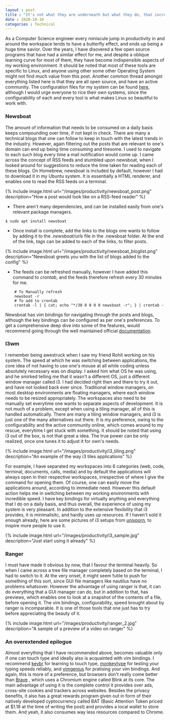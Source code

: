 ```yaml
---
layout : post
title : "It's not what they are underneath but what they do, that increases producitivity"
date : 2020-10-10
categories : Technical
---
```


As a Computer Science engineer every miniscule jump in productivity in and around the workspace tends to have a butterfly effect, and ends up being a huge time savior. Over the years, I have disovered a few open source programs that have had a similar effect for me, and despite a oblique learning curve for most of them, they have become indispensible aspects of my working environment. It should be noted that most of these tools are specific to Linux, and anyone using other some other Operating System might not find much value from this post. Another common thread amongst everything listed here is that they are all open source, and have an active community. The configuration files for my system can be found [here](!https://github.com/yashYRS/dotfiles), although I would urge everyone to rice their own systems, since the configurability of each and every tool is what makes Linux so beautiful to work with.

### Newsboat

The amount of information that needs to be consumed on a daily basis keeps compounding over time, if not kept in check. There are many a technical blogs that one can follow to keep in touch with the latest trends in the industry. However, again filtering out the posts that are relevant to one's domain can end up being time consuming and tiresome. I used to navigate to each such blog every time a mail notification would come up. I came across the concept of RSS feeds and stumbled upon newsboat, when I looked around for suggestions to reduce the time taken for reading each of these blogs. On Homebrew, newsboat is included by default, however I had to download it in my Ubuntu system. It is essentially a HTML renderer, and enables one to read the RSS feeds on a terminal.

{% include image.html url="/images/productivity/newsboat_post.png" description="How a post would look like on a RSS-feed reader" %}

- There aren't many dependencies, and can be installed easily from one's relevant package managers.
```
$ sudo apt install newsboat
```
- Once install is complete, add the links to the blogs one wants to follow by adding it to the *.newsboat/urls* file in the .newsboat folder. At the end of the link, *tags* can be added to each of the links, to filter posts. 

{% include image.html url="/images/productivity/newsboat_bloglist.png" description="Newsboat greets you with the list of blogs added to the config" %}

- The feeds can be refreshed manually, however I have added this command to *crontab*, and the feeds therefore refresh every 30 minutes for me. 
```
	# To Manually refresh
	newsboat -r
	# To add to crontab
	crontab -l | { cat; echo "*/30 0 0 0 0 newsboat -r"; } | crontab -
```

Newsboat has vim bindings for navigating through the posts and blogs, although the key bindings can be configured as per one's preferences. To get a comprehensive deep dive into some of the features, would recommend going through the well maintained official [documentation](!https://newsboat.org/releases/2.10.1/docs/newsboat.html).


### I3wm

I remember being awestruck when I saw my friend Rohit working on his system. The speed at which he was switching between applications, the core idea of not having to use one's mouse at all while coding unless absolutely necessary was on display. I asked him what OS he was using, and he smirked telling me that it wasn't a different OS, just a different window manager called i3. I had decided right then and there to try it out, and have not looked back ever since. Traditional window managers, on most desktop environments are floating managers, where each window needs to be resized appropriately. The workspaces also need to be manually set everytime one wants to separate aspects of development. It is not much of a problem, except when using a tiling manager, all of this is handled automatically. There are many a tiling window managers, and i3 is just one of the many alternatives out there. It is my preference, owing to the configurability and the active community online, which comes around to my rescue, everytime I get stuck with something. It should be noted that using i3 out of the box, is not that great a idea. The true power can be only realized, once one tunes it to adjust it for own's needs. 

{% include image.html url="/images/productivity/i3_tiling.png" description="An example of the way i3 tiles applications" %}

For example, I have separated my workspaces into 6 categories (web, code, terminal, documents, calls, media) and by default the applications will always open in their respective workspaces, irrespective of where I give the command for opening them. Of course, one can easily move the applications around, according to immediate need. However this default action helps me in switching between my working environments with incredible speed. I have key bindings for virtually anything and everything that I do on a daily basis, and thus overall, the experience of using my system is very pleasant. In addition to the extensive flexibility that i3 provides, it is minimalisitc, and hardly uses up resources. If I haven't sold it enough already, here are some pictures of i3 setups from [unixporn](!https://www.reddit.com/r/unixporn), to inspire more people to use it. 

{% include image.html url="/images/productivity/i3_sample.jpg" description="Just start using it already" %}


### Ranger

I must have made it obvious by now, that I favour the terminal heavily. So when I came across a tree file manager completely based on the terminal, I had to switch to it. At the very onset, it might seem futile to push for something of this sort, since GUI file managers like nautilus have no problems whatsover. However the advantage of using ranger is that, it can do everything that a GUI manager can do, but in addition to that, has previews, which enables one to look at a snapshot of the contents of a file, before opening it. The vim bindings, configurability, speed brought about by ranger is incomparable. It is one of those tools that one just has to try before appreciating the beauty of it. 

{% include image.html url="/images/productivity/ranger_2.jpg" description="A sample of a preview of a video on ranger" %}

### An overextended epilogue

Almost everything that I have recommended above, becomes valuable only if one can touch type and ideally also is acquainted with vim bindings. I recommend [keybr](https://www.keybr.com) for learning to touch type, [monkeytype](https://www.monkeytype.com) for testing your typing speeds reliably, and [vimgenius](!https://www.vimgenius.com) for pratising your vim bindings. And again, this is more of a preference, but browsers don't really come better than [Brave](https://brave.com/) , which uses a Chromium engine called Blink at its core. The main advantage of using it is the complete control it provides over ads, cross-site cookies and trackers across websites. Besides the privacy benefits, it also has a great rewards program given out in form of their natively developed cyptocurrency called BAT (Basic Attention Token priced at $1.18 at the time of writing the post) and provides a local wallet to store them. And yeah, it also consumes way less resources compared to Chrome.
